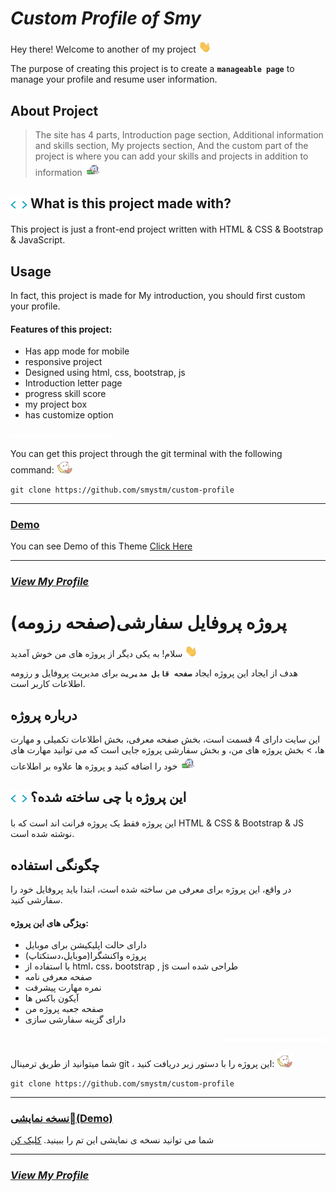 # ***Custom Profile of Smy*** 

<p>
  Hey there! Welcome to another of my project <img src="https://github.com/smystm/smystm/blob/main/hithere.gif?raw=true" width="20px" />
</p>
<p>
  
  The purpose of creating this project is to create a **`manageable page`** to manage your profile and resume user information.
  
</p>

## About Project
  
> The site has 4 parts, Introduction page section, Additional information and skills section,
> My projects section, And the custom part of the project is where you can add your skills and
> projects in addition to information
> <img src="https://github.com/smystm/smystm/blob/main/gif-hours-programmer.gif?raw=true" width="25px" />

## <img src="https://github.com/smystm/smystm/blob/main/estiker%20(1).gif?raw=true" width="27px" align="center"/> What is this project made with?



This project is just a front-end project written with HTML & CSS & Bootstrap & JavaScript.

## Usage

In fact, this project is made for My introduction,
you should first custom your profile.

#### Features of this project:
- Has app mode for mobile
- responsive project
- Designed using html, css, bootstrap, js
- Introduction letter page
- progress skill score
- my project box
- has customize option

<p>
  <img src="https://github.com/smystm/smystm/blob/main/line-gradient.gif?raw=true" align="center" width="33%" />
</p>
<p>
  You can get this project through the git terminal with the following command:
  <img src="https://github.com/smystm/smystm/blob/main/estiker%20(2).gif?raw=true" width="25px"/>
</p>


```git Bash
git clone https://github.com/smystm/custom-profile
```

---

### [Demo](https://smystm.github.io/custom-profile/index.html)
You can see Demo of this Theme
[Click Here](https://smystm.github.io/custom-profile/index.html)

---

### ***[View My Profile](https://github.com/smystm)***

# **پروژه پروفایل سفارشی(صفحه رزومه)** 

<p>
  سلام! به یکی دیگر از پروژه های من خوش آمدید <img src="https://github.com/smystm/smystm/blob/main/hithere.gif?raw=true" width="20px" />
</p>
<p>
  
  هدف از ایجاد این پروژه ایجاد **`صفحه قابل مدیریت`** برای مدیریت پروفایل و رزومه اطلاعات کاربر است.
  
</p>

## درباره پروژه

این سایت دارای 4 قسمت است، بخش صفحه معرفی، بخش اطلاعات تکمیلی و مهارت ها، > بخش پروژه های من، و بخش سفارشی پروژه جایی است که می توانید مهارت های خود را اضافه کنید و پروژه ها علاوه بر اطلاعات
<img src="https://github.com/smystm/smystm/blob/main/gif-hours-programmer.gif?raw=true" width="25px" />

## <img src="https://github.com/smystm/smystm/blob/main/estiker%20(1).gif?raw=true" width="27px" align="center"/> این پروژه با چی ساخته شده؟



این پروژه فقط یک پروژه فرانت اند است که با HTML & CSS & Bootstrap & JS نوشته شده است.

## چگونگی استفاده

در واقع، این پروژه برای معرفی من ساخته شده است، ابتدا باید پروفایل خود را سفارشی کنید.

#### ویژگی های این پروژه:
- دارای حالت اپلیکیشن برای موبایل
- پروژه واکنشگرا(موبایل،دستکتاپ)
- با استفاده از html، css، bootstrap , js طراحی شده است
- صفحه معرفی نامه
- نمره مهارت پیشرفت
- آیکون باکس ها
- صفحه جعبه پروژه من
- دارای گزینه سفارشی سازی

<p align="right">
  <img src="https://github.com/smystm/smystm/blob/main/line-gradient.gif?raw=true" align="center" width="33%" />
</p>
<p>
  شما میتوانید از طریق ترمینال git ، این پروژه را با دستور زیر دریافت کنید:
  <img src="https://github.com/smystm/smystm/blob/main/estiker%20(2).gif?raw=true" width="25px"/>
</p>


```git Bash
git clone https://github.com/smystm/custom-profile
```

---

### [نسخه نمایشی(ِDemo)](https://smystm.github.io/custom-profile/index.html)
شما می توانید نسخه ی نمایشی این تم را ببینید.
[کلیک کن](https://smystm.github.io/custom-profile/index.html)

---



### ***[View My Profile](https://github.com/smystm)***
